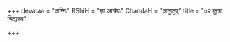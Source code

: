 +++
devataa = "अग्निः"
RShiH = "इष आत्रेयः"
ChandaH = "अनुष्टुप्"
title = "०२ कुत्रा चिद्यस्य"

+++
